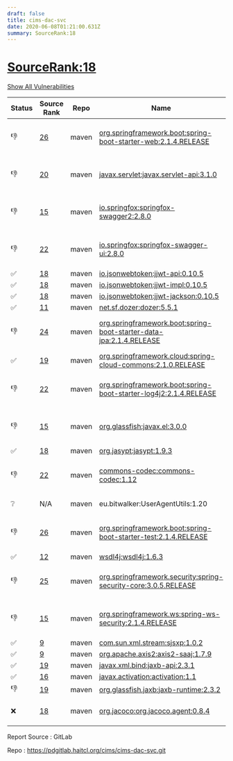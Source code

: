 ```yaml
---
draft: false
title: cims-dac-svc
date: 2020-06-08T01:21:00.631Z
summary: SourceRank:18
---
```


# <u>SourceRank:18</u>

<a onclick="var x=document.getElementsByName('vulnerabilities');var y=[...x].filter(e=>e.style.display=='none').length==0?'none':'block';x.forEach(e=>e.style.display=y);this.innerHTML=y=='none'?'Show All Vulnerabilities':'Hide All Vulnerabilities'" href="javascript:void(0)">Show All Vulnerabilities</a>

| Status | Source<br/>Rank | Repo | Name | Vulnerabilities | Remarks |
| - | - | - | - | - | - |
|👎|[26](https://libraries.io/maven/org.springframework.boot:spring-boot-starter-web/sourcerank)|maven|[org.springframework.boot:spring-boot-starter-web:2.1.4.RELEASE](https://mvnrepository.com/artifact/org.springframework.boot/spring-boot-starter-web/2.1.4.RELEASE)|<a href="javascript:void(0)" onclick='var x=document.getElementById("org.springframework.boot:spring-boot-starter-web:2.1.4.RELEASE-vulnerabilities");x.style.display=x.style.display!="none"?"none":"block"'>10</a><div name='vulnerabilities' style='display:none' id='org.springframework.boot:spring-boot-starter-web:2.1.4.RELEASE-vulnerabilities'>[CVE-2017-18640](/vulnerabilities/cve-2017-18640/)<br />[CVE-2019-12086](/vulnerabilities/cve-2019-12086/)<br />[sonatype-2017-0312](/vulnerabilities/sonatype-2017-0312/)<br />[CVE-2019-0232](/vulnerabilities/cve-2019-0232/)<br />[CVE-2019-10072](/vulnerabilities/cve-2019-10072/)<br />[CVE-2019-12418](/vulnerabilities/cve-2019-12418/)<br />[CVE-2019-17563](/vulnerabilities/cve-2019-17563/)<br />[CVE-2020-1938](/vulnerabilities/cve-2020-1938/)<br />[CVE-2016-1000027](/vulnerabilities/cve-2016-1000027/)<br />[CVE-2020-5398](/vulnerabilities/cve-2020-5398/)</div>|Newer version existed in the list|
|👎|[20](https://libraries.io/maven/javax.servlet:javax.servlet-api/sourcerank)|maven|[javax.servlet:javax.servlet-api:3.1.0](https://mvnrepository.com/artifact/javax.servlet/javax.servlet-api/3.1.0)|0|Newer version existed in the list|
|👎|[15](https://libraries.io/maven/io.springfox:springfox-swagger2/sourcerank)|maven|[io.springfox:springfox-swagger2:2.8.0](https://mvnrepository.com/artifact/io.springfox/springfox-swagger2/2.8.0)|<a href="javascript:void(0)" onclick='var x=document.getElementById("io.springfox:springfox-swagger2:2.8.0-vulnerabilities");x.style.display=x.style.display!="none"?"none":"block"'>2</a><div name='vulnerabilities' style='display:none' id='io.springfox:springfox-swagger2:2.8.0-vulnerabilities'>[sonatype-2015-0003](/vulnerabilities/sonatype-2015-0003/)<br />[CVE-2018-1270](/vulnerabilities/cve-2018-1270/)</div>|Newer version existed in the list|
|👎|[22](https://libraries.io/maven/io.springfox:springfox-swagger-ui/sourcerank)|maven|[io.springfox:springfox-swagger-ui:2.8.0](https://mvnrepository.com/artifact/io.springfox/springfox-swagger-ui/2.8.0)|<a href="javascript:void(0)" onclick='var x=document.getElementById("io.springfox:springfox-swagger-ui:2.8.0-vulnerabilities");x.style.display=x.style.display!="none"?"none":"block"'>3</a><div name='vulnerabilities' style='display:none' id='io.springfox:springfox-swagger-ui:2.8.0-vulnerabilities'>[CVE-2019-17495](/vulnerabilities/cve-2019-17495/)<br />[sonatype-2015-0003](/vulnerabilities/sonatype-2015-0003/)<br />[CVE-2018-1270](/vulnerabilities/cve-2018-1270/)</div>|Newer version existed in the list|
|✅|[18](https://libraries.io/maven/io.jsonwebtoken:jjwt-api/sourcerank)|maven|[io.jsonwebtoken:jjwt-api:0.10.5](https://mvnrepository.com/artifact/io.jsonwebtoken/jjwt-api/0.10.5)|0||
|✅|[18](https://libraries.io/maven/io.jsonwebtoken:jjwt-impl/sourcerank)|maven|[io.jsonwebtoken:jjwt-impl:0.10.5](https://mvnrepository.com/artifact/io.jsonwebtoken/jjwt-impl/0.10.5)|0||
|✅|[18](https://libraries.io/maven/io.jsonwebtoken:jjwt-jackson/sourcerank)|maven|[io.jsonwebtoken:jjwt-jackson:0.10.5](https://mvnrepository.com/artifact/io.jsonwebtoken/jjwt-jackson/0.10.5)|<a href="javascript:void(0)" onclick='var x=document.getElementById("io.jsonwebtoken:jjwt-jackson:0.10.5-vulnerabilities");x.style.display=x.style.display!="none"?"none":"block"'>5</a><div name='vulnerabilities' style='display:none' id='io.jsonwebtoken:jjwt-jackson:0.10.5-vulnerabilities'>[CVE-2018-14718](/vulnerabilities/cve-2018-14718/)<br />[CVE-2018-14719](/vulnerabilities/cve-2018-14719/)<br />[CVE-2018-14720](/vulnerabilities/cve-2018-14720/)<br />[CVE-2018-14721](/vulnerabilities/cve-2018-14721/)<br />[sonatype-2017-0312](/vulnerabilities/sonatype-2017-0312/)</div>||
|✅|[11](https://libraries.io/maven/net.sf.dozer:dozer/sourcerank)|maven|[net.sf.dozer:dozer:5.5.1](https://mvnrepository.com/artifact/net.sf.dozer/dozer/5.5.1)|<a href="javascript:void(0)" onclick='var x=document.getElementById("net.sf.dozer:dozer:5.5.1-vulnerabilities");x.style.display=x.style.display!="none"?"none":"block"'>2</a><div name='vulnerabilities' style='display:none' id='net.sf.dozer:dozer:5.5.1-vulnerabilities'>[CVE-2014-0114](/vulnerabilities/cve-2014-0114/)<br />[sonatype-2015-0002](/vulnerabilities/sonatype-2015-0002/)</div>||
|👎|[24](https://libraries.io/maven/org.springframework.boot:spring-boot-starter-data-jpa/sourcerank)|maven|[org.springframework.boot:spring-boot-starter-data-jpa:2.1.4.RELEASE](https://mvnrepository.com/artifact/org.springframework.boot/spring-boot-starter-data-jpa/2.1.4.RELEASE)|<a href="javascript:void(0)" onclick='var x=document.getElementById("org.springframework.boot:spring-boot-starter-data-jpa:2.1.4.RELEASE-vulnerabilities");x.style.display=x.style.display!="none"?"none":"block"'>2</a><div name='vulnerabilities' style='display:none' id='org.springframework.boot:spring-boot-starter-data-jpa:2.1.4.RELEASE-vulnerabilities'>[CVE-2017-18640](/vulnerabilities/cve-2017-18640/)<br />[CVE-2020-10683](/vulnerabilities/cve-2020-10683/)</div>|Newer version existed in the list|
|✅|[19](https://libraries.io/maven/org.springframework.cloud:spring-cloud-commons/sourcerank)|maven|[org.springframework.cloud:spring-cloud-commons:2.1.0.RELEASE](https://mvnrepository.com/artifact/org.springframework.cloud/spring-cloud-commons/2.1.0.RELEASE)|0||
|👎|[22](https://libraries.io/maven/org.springframework.boot:spring-boot-starter-log4j2/sourcerank)|maven|[org.springframework.boot:spring-boot-starter-log4j2:2.1.4.RELEASE](https://mvnrepository.com/artifact/org.springframework.boot/spring-boot-starter-log4j2/2.1.4.RELEASE)|0|Newer version existed in the list|
|👎|[15](https://libraries.io/maven/org.glassfish:javax.el/sourcerank)|maven|[org.glassfish:javax.el:3.0.0](https://mvnrepository.com/artifact/org.glassfish/javax.el/3.0.0)|0|Newer version existed in the list|
|✅|[18](https://libraries.io/maven/org.jasypt:jasypt/sourcerank)|maven|[org.jasypt:jasypt:1.9.3](https://mvnrepository.com/artifact/org.jasypt/jasypt/1.9.3)|0||
|👎|[22](https://libraries.io/maven/commons-codec:commons-codec/sourcerank)|maven|[commons-codec:commons-codec:1.12](https://mvnrepository.com/artifact/commons-codec/commons-codec/1.12)|0|Newer version existed in the list|
|❔|N/A|maven|eu.bitwalker:UserAgentUtils:1.20|N/A|Unknown Library|
|👎|[26](https://libraries.io/maven/org.springframework.boot:spring-boot-starter-test/sourcerank)|maven|[org.springframework.boot:spring-boot-starter-test:2.1.4.RELEASE](https://mvnrepository.com/artifact/org.springframework.boot/spring-boot-starter-test/2.1.4.RELEASE)|<a href="javascript:void(0)" onclick='var x=document.getElementById("org.springframework.boot:spring-boot-starter-test:2.1.4.RELEASE-vulnerabilities");x.style.display=x.style.display!="none"?"none":"block"'>1</a><div name='vulnerabilities' style='display:none' id='org.springframework.boot:spring-boot-starter-test:2.1.4.RELEASE-vulnerabilities'>[CVE-2017-18640](/vulnerabilities/cve-2017-18640/)</div>|Newer version existed in the list|
|✅|[12](https://libraries.io/maven/wsdl4j:wsdl4j/sourcerank)|maven|[wsdl4j:wsdl4j:1.6.3](https://mvnrepository.com/artifact/wsdl4j/wsdl4j/1.6.3)|0||
|👎|[25](https://libraries.io/maven/org.springframework.security:spring-security-core/sourcerank)|maven|[org.springframework.security:spring-security-core:3.0.5.RELEASE](https://mvnrepository.com/artifact/org.springframework.security/spring-security-core/3.0.5.RELEASE)|<a href="javascript:void(0)" onclick='var x=document.getElementById("org.springframework.security:spring-security-core:3.0.5.RELEASE-vulnerabilities");x.style.display=x.style.display!="none"?"none":"block"'>2</a><div name='vulnerabilities' style='display:none' id='org.springframework.security:spring-security-core:3.0.5.RELEASE-vulnerabilities'>[CVE-2019-11272](/vulnerabilities/cve-2019-11272/)<br />[CVE-2018-1270](/vulnerabilities/cve-2018-1270/)</div>|Newer version existed in the list|
|👎|[15](https://libraries.io/maven/org.springframework.ws:spring-ws-security/sourcerank)|maven|[org.springframework.ws:spring-ws-security:2.1.4.RELEASE](https://mvnrepository.com/artifact/org.springframework.ws/spring-ws-security/2.1.4.RELEASE)|<a href="javascript:void(0)" onclick='var x=document.getElementById("org.springframework.ws:spring-ws-security:2.1.4.RELEASE-vulnerabilities");x.style.display=x.style.display!="none"?"none":"block"'>16</a><div name='vulnerabilities' style='display:none' id='org.springframework.ws:spring-ws-security:2.1.4.RELEASE-vulnerabilities'>[CVE-2019-3773](/vulnerabilities/cve-2019-3773/)<br />[CVE-2019-3773](/vulnerabilities/cve-2019-3773/)<br />[CVE-2019-3773](/vulnerabilities/cve-2019-3773/)<br />[CVE-2014-0225](/vulnerabilities/cve-2014-0225/)<br />[CVE-2014-0225](/vulnerabilities/cve-2014-0225/)<br />[CVE-2016-1000027](/vulnerabilities/cve-2016-1000027/)<br />[CVE-2018-1272](/vulnerabilities/cve-2018-1272/)<br />[CVE-2020-5398](/vulnerabilities/cve-2020-5398/)<br />[CVE-2015-5211](/vulnerabilities/cve-2015-5211/)<br />[CVE-2016-9878](/vulnerabilities/cve-2016-9878/)<br />[CVE-2015-0226](/vulnerabilities/cve-2015-0226/)<br />[CVE-2019-11272](/vulnerabilities/cve-2019-11272/)<br />[CVE-2020-5408](/vulnerabilities/cve-2020-5408/)<br />[CVE-2018-1270](/vulnerabilities/cve-2018-1270/)<br />[CVE-2018-1270](/vulnerabilities/cve-2018-1270/)<br />[CVE-2020-5408](/vulnerabilities/cve-2020-5408/)</div>|Newer version existed in the list|
|✅|[9](https://libraries.io/maven/com.sun.xml.stream:sjsxp/sourcerank)|maven|[com.sun.xml.stream:sjsxp:1.0.2](https://mvnrepository.com/artifact/com.sun.xml.stream/sjsxp/1.0.2)|0||
|✅|[9](https://libraries.io/maven/org.apache.axis2:axis2-saaj/sourcerank)|maven|[org.apache.axis2:axis2-saaj:1.7.9](https://mvnrepository.com/artifact/org.apache.axis2/axis2-saaj/1.7.9)|0||
|✅|[19](https://libraries.io/maven/javax.xml.bind:jaxb-api/sourcerank)|maven|[javax.xml.bind:jaxb-api:2.3.1](https://mvnrepository.com/artifact/javax.xml.bind/jaxb-api/2.3.1)|0||
|✅|[16](https://libraries.io/maven/javax.activation:activation/sourcerank)|maven|[javax.activation:activation:1.1](https://mvnrepository.com/artifact/javax.activation/activation/1.1)|0||
|👎|[19](https://libraries.io/maven/org.glassfish.jaxb:jaxb-runtime/sourcerank)|maven|[org.glassfish.jaxb:jaxb-runtime:2.3.2](https://mvnrepository.com/artifact/org.glassfish.jaxb/jaxb-runtime/2.3.2)|0||
|❌|[18](https://libraries.io/maven/org.jacoco:org.jacoco.agent/sourcerank)|maven|[org.jacoco:org.jacoco.agent:0.8.4](https://mvnrepository.com/artifact/org.jacoco/org.jacoco.agent/0.8.4)|0|code caverage tools|


Report Source : GitLab

Repo : https://pdgitlab.haitcl.org/cims/cims-dac-svc.git

